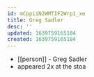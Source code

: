 ```yaml
---
id: mCppiiN2WMTIF2Wrp1_xe
title: Greg Sadler
desc: ''
updated: 1639759165184
created: 1639759165184
---
```



- [[person]] - Greg Sadler
- appeared 2x at the stoa
